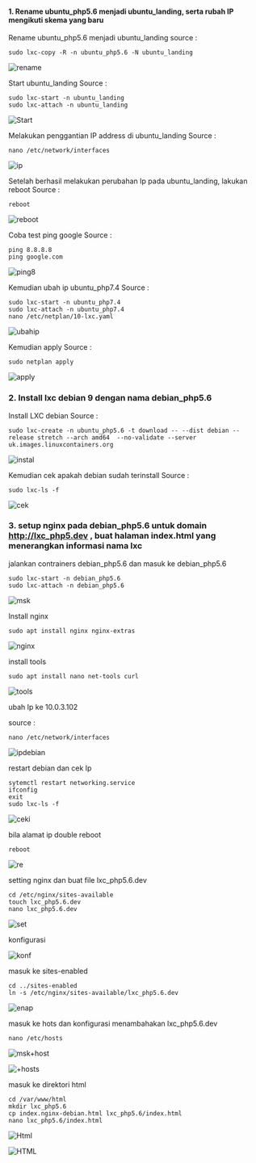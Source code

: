  #### 1. Rename ubuntu_php5.6 menjadi ubuntu_landing, serta rubah IP mengikuti skema yang baru

Rename ubuntu_php5.6 menjadi ubuntu_landing
 source :
 ```
 sudo lxc-copy -R -n ubuntu_php5.6 -N ubuntu_landing
 ``` 
 ![rename](https://github.com/bscom976/SAS/blob/ac1402d9356784e9fe19f8a7bd6583a326bf711c/Laporan_prak1/Asset/Ubuntu%20landing.png)
 
Start ubuntu_landing
Source :
```
sudo lxc-start -n ubuntu_landing 
sudo lxc-attach -n ubuntu_landing
```
![Start](https://github.com/bscom976/SAS/blob/ac1402d9356784e9fe19f8a7bd6583a326bf711c/Laporan_prak1/Asset/start%20Ubuntu_landing.png)

Melakukan penggantian IP address di ubuntu_landing
Source : 
```
nano /etc/network/interfaces
```
![ip](https://github.com/bscom976/SAS/blob/ac1402d9356784e9fe19f8a7bd6583a326bf711c/Laporan_prak1/Asset/pengantian%20IP%20address%20%20ubuntu_landing.png)

Setelah berhasil melakukan perubahan Ip pada ubuntu_landing, lakukan reboot
Source : 
```
reboot
```
![reboot](https://github.com/bscom976/SAS/blob/ac1402d9356784e9fe19f8a7bd6583a326bf711c/Laporan_prak1/Asset/Rehoot%20ubuntu_landing.png)

Coba test ping google
Source : 
```
ping 8.8.8.8
ping google.com
```
![ping8](https://github.com/bscom976/SAS/blob/ac1402d9356784e9fe19f8a7bd6583a326bf711c/Laporan_prak1/Asset/Ping%20ubuntu_landing.png)

Kemudian ubah ip ubuntu_php7.4
Source :
```
sudo lxc-start -n ubuntu_php7.4
sudo lxc-attach -n ubuntu_php7.4
nano /etc/netplan/10-lxc.yaml
```
![ubahip](https://github.com/bscom976/SAS/blob/af7acabba5c792b711b47e597ae8e8c29b9f3043/Laporan_prak1/Asset/ubah%20ip%20ubuntu_7.4.png)

Kemudian apply
Source : 
```
sudo netplan apply
```
![apply](https://github.com/bscom976/SAS/blob/af7acabba5c792b711b47e597ae8e8c29b9f3043/Laporan_prak1/Asset/Apply.png)

### 2. Install lxc debian 9 dengan nama debian_php5.6

Install LXC debian 
Source :
```
sudo lxc-create -n ubuntu_php5.6 -t download -- --dist debian --release stretch --arch amd64  --no-validate --server uk.images.linuxcontainers.org
```
![instal](https://github.com/bscom976/SAS/blob/af7acabba5c792b711b47e597ae8e8c29b9f3043/Laporan_prak1/Asset/Install%20debian.png)

Kemudian cek apakah debian sudah terinstall
Source : 
```
sudo lxc-ls -f
```
![cek](https://github.com/bscom976/SAS/blob/af7acabba5c792b711b47e597ae8e8c29b9f3043/Laporan_prak1/Asset/cek%20debian.png)

### 3. setup nginx pada debian_php5.6 untuk domain http://lxc_php5.dev , buat halaman index.html yang menerangkan informasi nama lxc

jalankan contrainers debian_php5.6 dan masuk ke debian_php5.6
```
sudo lxc-start -n debian_php5.6
sudo lxc-attach -n debian_php5.6
```
![msk](https://github.com/bscom976/SAS/blob/1eb8cbb0da9b7cc3b541586d96c39620313fca32/Laporan_prak1/Asset/Msuk%20debian.jpg)

Install nginx
```
sudo apt install nginx nginx-extras
```
![nginx](https://github.com/bscom976/SAS/blob/a3ad66ae2fe94467bdafcd3e233f5ace1a3244c4/Laporan_prak1/Asset/nginx.jpg)

install tools
```
sudo apt install nano net-tools curl
```
![tools](https://github.com/bscom976/SAS/blob/3739e285deeec32f05bb0222c6d70b3d746a1765/Laporan_prak1/Asset/tools.jpg)

ubah Ip ke 10.0.3.102

source :
```
nano /etc/network/interfaces
```
![ipdebian](https://github.com/bscom976/SAS/blob/cf8a2f60602bf14d02b1f220ad6305efcb9773fa/Laporan_prak1/Asset/ubah%20ip%20debian.jpg)

restart debian dan cek Ip 
```
sytemctl restart networking.service
ifconfig
exit
sudo lxc-ls -f
```
![ceki](https://github.com/bscom976/SAS/blob/189282430e32e530e6b8140fe40faf1b2ed27eb8/Laporan_prak1/Asset/restart.jpg)

bila alamat ip double reboot
```
reboot
```
![re](https://github.com/bscom976/SAS/blob/85cfc4786badefb98474075aef16b0dcac0a9226/Laporan_prak1/Asset/reboot.jpg)

setting nginx dan buat file lxc_php5.6.dev
```
cd /etc/nginx/sites-available
touch lxc_php5.6.dev
nano lxc_php5.6.dev
```
![set](https://github.com/bscom976/SAS/blob/da29fc91e7e42cb3d433dc16ed984179b78e608f/Laporan_prak1/Asset/Buat%20file.jpg)

konfigurasi

![konf](https://github.com/bscom976/SAS/blob/ac001c457fbdf81b4b78c7bc74cd850f8537dad3/Laporan_prak1/Asset/konfigurasi%20debian.jpg)

masuk ke sites-enabled
```
cd ../sites-enabled
ln -s /etc/nginx/sites-available/lxc_php5.6.dev
```
![enap](https://github.com/bscom976/SAS/blob/ab2fcb83418f51def5a60bb6a3f7de35a4b3b63a/Laporan_prak1/Asset/Sites%20enabled.jpg)

masuk ke hots dan konfigurasi menambahakan lxc_php5.6.dev
```
nano /etc/hosts
```
![msk+host](https://github.com/bscom976/SAS/blob/a0569e53798ef41734885e5123180dbbd17807b5/Laporan_prak1/Asset/hosts.jpg)

![+hosts](https://github.com/bscom976/SAS/blob/a0569e53798ef41734885e5123180dbbd17807b5/Laporan_prak1/Asset/hosts%202.jpg)

masuk ke direktori html 
```
cd /var/www/html
mkdir lxc_php5.6
cp index.nginx-debian.html lxc_php5.6/index.html
nano lxc_php5.6/index.html
```
![Html](https://github.com/bscom976/SAS/blob/13c08774ac1608c5b993756fd21788c260c8efb7/Laporan_prak1/Asset/index.html.jpg)

![HTML](https://github.com/bscom976/SAS/blob/ee298790e525ada8d7485d7a1e349f03500fdf32/Laporan_prak1/Asset/HTML.jpg)
